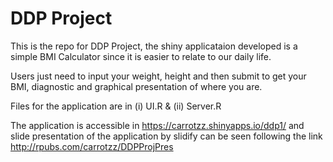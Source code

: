 DDP Project
================================

This is the repo for DDP Project, the shiny applicataion developed is a simple BMI Calculator since it is easier to relate to our daily life. 

Users just need to input your weight, height and then submit to get your BMI, diagnostic and graphical presentation of where you are. 

Files for the application are in (i) UI.R & (ii) Server.R

The application is accessible in https://carrotzz.shinyapps.io/ddp1/ and slide presentation of the application by slidify can be seen following the link http://rpubs.com/carrotzz/DDPProjPres




